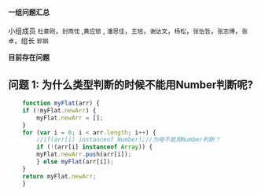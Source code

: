 #### 一组问题汇总

小组成员 `杜豪刚`，`封雨忱` ,`黄应锁` , `潘思佳`，`王旭`，`谢达文`，`杨松`，`张怡哲`，`张志博`，`张卓`，组长 `郭钢`

**目前存在问题**

## 问题 1: 为什么类型判断的时候不能用Number判断呢?
```javascript
    function myFlat(arr) {
    if (!myFlat.newArr) {
        myFlat.newArr = [];
    }
    for (var i = 0; i < arr.length; i++) {
        //if(arr[i] instanceof Number);//为啥不能用Number判断？
        if (!(arr[i] instanceof Array)) {
        myFlat.newArr.push(arr[i]);
        } else myFlat(arr[i]);
    }
    return myFlat.newArr;
    }
```
